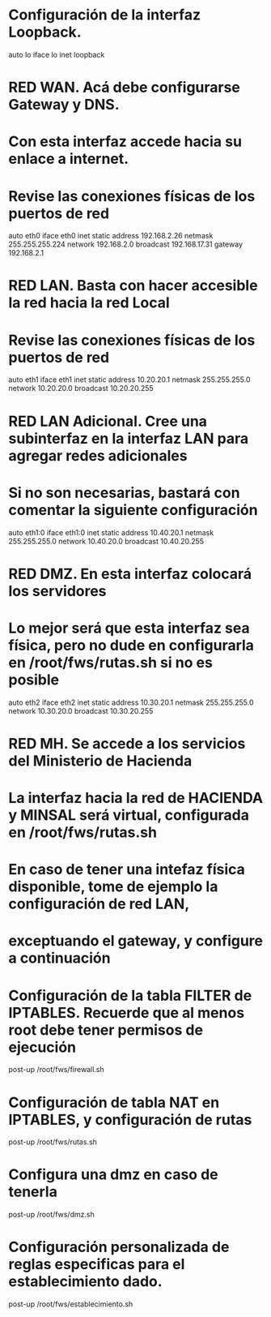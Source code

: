 # Configuración de la interfaz Loopback. 
auto lo 
iface lo inet loopback 

# RED WAN. Acá debe configurarse Gateway y DNS. 
# Con esta interfaz accede hacia su enlace a internet. 
# Revise las conexiones físicas de los puertos de red 
auto eth0 
iface eth0 inet static 
    address 192.168.2.26
    netmask 255.255.255.224 
    network 192.168.2.0 
    broadcast 192.168.17.31 
    gateway 192.168.2.1 

# RED LAN. Basta con hacer accesible la red hacia la red Local 
# Revise las conexiones físicas de los puertos de red 
auto eth1 
iface eth1 inet static 
    address 10.20.20.1
    netmask 255.255.255.0 
    network 10.20.20.0 
    broadcast 10.20.20.255 

# RED LAN Adicional. Cree una subinterfaz en la interfaz LAN para agregar redes adicionales
# Si no son necesarias, bastará con comentar la siguiente configuración
auto eth1:0
iface eth1:0 inet static 
    address 10.40.20.1
    netmask 255.255.255.0 
    network 10.40.20.0 
    broadcast 10.40.20.255 
 
# RED DMZ. En esta interfaz colocará los servidores
# Lo mejor será que esta interfaz sea física, pero no dude en configurarla en /root/fws/rutas.sh si no es posible
auto eth2 
iface eth2 inet static 
    address 10.30.20.1 
    netmask 255.255.255.0 
    network 10.30.20.0 
    broadcast 10.30.20.255

# RED MH. Se accede a los servicios del Ministerio de Hacienda 
# La interfaz hacia la red de HACIENDA y MINSAL será virtual, configurada en /root/fws/rutas.sh 
# En caso de tener una intefaz física disponible, tome de ejemplo la configuración de red LAN,
# exceptuando el gateway, y configure a continuación

# Configuración de la tabla FILTER de IPTABLES. Recuerde que al menos root debe tener permisos de ejecución 
post-up /root/fws/firewall.sh

# Configuración de tabla NAT en IPTABLES, y configuración de rutas
post-up /root/fws/rutas.sh 

# Configura una dmz en caso de tenerla
post-up /root/fws/dmz.sh 

# Configuración personalizada de reglas especificas para el establecimiento dado.
post-up /root/fws/establecimiento.sh
